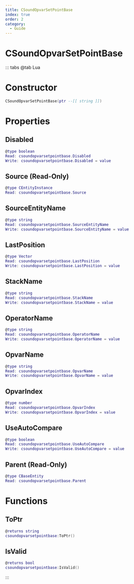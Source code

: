 ```yaml
---
title: CSoundOpvarSetPointBase
index: true
order: 2
category:
  - Guide
---
```


# CSoundOpvarSetPointBase

::: tabs
@tab Lua
# Constructor
```lua
CSoundOpvarSetPointBase(ptr --[[ string ]])
```
# Properties
## Disabled 
```lua
@type boolean
Read: csoundopvarsetpointbase.Disabled
Write: csoundopvarsetpointbase.Disabled = value
```
## Source (Read-Only)
```lua
@type CEntityInstance
Read: csoundopvarsetpointbase.Source
```
## SourceEntityName 
```lua
@type string
Read: csoundopvarsetpointbase.SourceEntityName
Write: csoundopvarsetpointbase.SourceEntityName = value
```
## LastPosition 
```lua
@type Vector
Read: csoundopvarsetpointbase.LastPosition
Write: csoundopvarsetpointbase.LastPosition = value
```
## StackName 
```lua
@type string
Read: csoundopvarsetpointbase.StackName
Write: csoundopvarsetpointbase.StackName = value
```
## OperatorName 
```lua
@type string
Read: csoundopvarsetpointbase.OperatorName
Write: csoundopvarsetpointbase.OperatorName = value
```
## OpvarName 
```lua
@type string
Read: csoundopvarsetpointbase.OpvarName
Write: csoundopvarsetpointbase.OpvarName = value
```
## OpvarIndex 
```lua
@type number
Read: csoundopvarsetpointbase.OpvarIndex
Write: csoundopvarsetpointbase.OpvarIndex = value
```
## UseAutoCompare 
```lua
@type boolean
Read: csoundopvarsetpointbase.UseAutoCompare
Write: csoundopvarsetpointbase.UseAutoCompare = value
```
## Parent (Read-Only)
```lua
@type CBaseEntity
Read: csoundopvarsetpointbase.Parent
```
# Functions
## ToPtr
```lua
@returns string
csoundopvarsetpointbase:ToPtr()
```
## IsValid
```lua
@returns bool
csoundopvarsetpointbase:IsValid()
```

:::